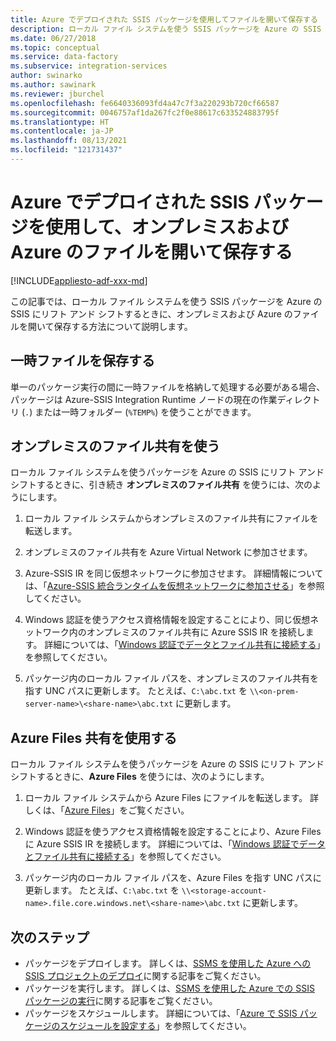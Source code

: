 ```yaml
---
title: Azure でデプロイされた SSIS パッケージを使用してファイルを開いて保存する
description: ローカル ファイル システムを使う SSIS パッケージを Azure の SSIS にリフト アンド シフトするときに、オンプレミスおよび Azure のファイルを開いて保存する方法について説明します
ms.date: 06/27/2018
ms.topic: conceptual
ms.service: data-factory
ms.subservice: integration-services
author: swinarko
ms.author: sawinark
ms.reviewer: jburchel
ms.openlocfilehash: fe6640336093fd4a47c7f3a220293b720cf66587
ms.sourcegitcommit: 0046757af1da267fc2f0e88617c633524883795f
ms.translationtype: HT
ms.contentlocale: ja-JP
ms.lasthandoff: 08/13/2021
ms.locfileid: "121731437"
---
```

# <a name="open-and-save-files-on-premises-and-in-azure-with-ssis-packages-deployed-in-azure"></a>Azure でデプロイされた SSIS パッケージを使用して、オンプレミスおよび Azure のファイルを開いて保存する

[!INCLUDE[appliesto-adf-xxx-md](includes/appliesto-adf-xxx-md.md)]

この記事では、ローカル ファイル システムを使う SSIS パッケージを Azure の SSIS にリフト アンド シフトするときに、オンプレミスおよび Azure のファイルを開いて保存する方法について説明します。

## <a name="save-temporary-files"></a>一時ファイルを保存する

単一のパッケージ実行の間に一時ファイルを格納して処理する必要がある場合、パッケージは Azure-SSIS Integration Runtime ノードの現在の作業ディレクトリ (`.`) または一時フォルダー (`%TEMP%`) を使うことができます。

## <a name="use-on-premises-file-shares"></a>オンプレミスのファイル共有を使う

ローカル ファイル システムを使うパッケージを Azure の SSIS にリフト アンド シフトするときに、引き続き **オンプレミスのファイル共有** を使うには、次のようにします。

1. ローカル ファイル システムからオンプレミスのファイル共有にファイルを転送します。

2. オンプレミスのファイル共有を Azure Virtual Network に参加させます。

3. Azure-SSIS IR を同じ仮想ネットワークに参加させます。 詳細情報については、「[Azure-SSIS 統合ランタイムを仮想ネットワークに参加させる](./join-azure-ssis-integration-runtime-virtual-network.md)」を参照してください。

4. Windows 認証を使うアクセス資格情報を設定することにより、同じ仮想ネットワーク内のオンプレミスのファイル共有に Azure SSIS IR を接続します。 詳細については、「[Windows 認証でデータとファイル共有に接続する](ssis-azure-connect-with-windows-auth.md)」を参照してください。

5. パッケージ内のローカル ファイル パスを、オンプレミスのファイル共有を指す UNC パスに更新します。 たとえば、`C:\abc.txt` を `\\<on-prem-server-name>\<share-name>\abc.txt` に更新します。

## <a name="use-azure-file-shares"></a>Azure Files 共有を使用する

ローカル ファイル システムを使うパッケージを Azure の SSIS にリフト アンド シフトするときに、**Azure Files** を使うには、次のようにします。

1. ローカル ファイル システムから Azure Files にファイルを転送します。 詳しくは、「[Azure Files](https://azure.microsoft.com/services/storage/files/)」をご覧ください。

2. Windows 認証を使うアクセス資格情報を設定することにより、Azure Files に Azure SSIS IR を接続します。 詳細については、「[Windows 認証でデータとファイル共有に接続する](ssis-azure-connect-with-windows-auth.md)」を参照してください。

3. パッケージ内のローカル ファイル パスを、Azure Files を指す UNC パスに更新します。 たとえば、`C:\abc.txt` を `\\<storage-account-name>.file.core.windows.net\<share-name>\abc.txt` に更新します。

## <a name="next-steps"></a>次のステップ

- パッケージをデプロイします。 詳しくは、[SSMS を使用した Azure への SSIS プロジェクトのデプロイ](/sql/integration-services/ssis-quickstart-deploy-ssms)に関する記事をご覧ください。
- パッケージを実行します。 詳しくは、[SSMS を使用した Azure での SSIS パッケージの実行](/sql/integration-services/ssis-quickstart-run-ssms)に関する記事をご覧ください。
- パッケージをスケジュールします。 詳細については、「[Azure で SSIS パッケージのスケジュールを設定する](/sql/integration-services/lift-shift/ssis-azure-schedule-packages-ssms)」を参照してください。